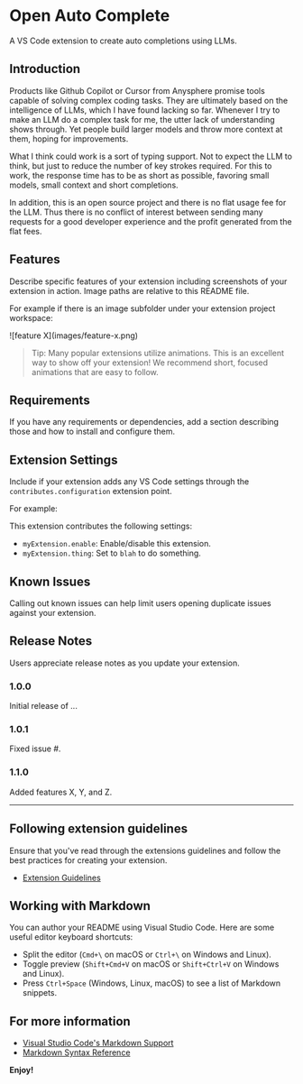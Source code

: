 # Open Auto Complete

A VS Code extension to create auto completions using LLMs.

## Introduction

Products like Github Copilot or Cursor from Anysphere promise tools capable of solving complex coding tasks. They are ultimately based on the intelligence of LLMs, which I have found lacking so far. Whenever I try to make an LLM do a complex task for me, the utter lack of understanding shows through. Yet people build larger models and throw more context at them, hoping for improvements.

What I think could work is a sort of typing support. Not to expect the LLM to think, but just to reduce the number of key strokes required. For this to work, the response time has to be as short as possible, favoring small models, small context and short completions.

In addition, this is an open source project and there is no flat usage fee for the LLM. Thus there is no conflict of interest between sending many requests for a good developer experience and the profit generated from the flat fees.

## Features

Describe specific features of your extension including screenshots of your extension in action. Image paths are relative to this README file.

For example if there is an image subfolder under your extension project workspace:

\!\[feature X\]\(images/feature-x.png\)

> Tip: Many popular extensions utilize animations. This is an excellent way to show off your extension! We recommend short, focused animations that are easy to follow.

## Requirements

If you have any requirements or dependencies, add a section describing those and how to install and configure them.

## Extension Settings

Include if your extension adds any VS Code settings through the `contributes.configuration` extension point.

For example:

This extension contributes the following settings:

- `myExtension.enable`: Enable/disable this extension.
- `myExtension.thing`: Set to `blah` to do something.

## Known Issues

Calling out known issues can help limit users opening duplicate issues against your extension.

## Release Notes

Users appreciate release notes as you update your extension.

### 1.0.0

Initial release of ...

### 1.0.1

Fixed issue #.

### 1.1.0

Added features X, Y, and Z.

---

## Following extension guidelines

Ensure that you've read through the extensions guidelines and follow the best practices for creating your extension.

- [Extension Guidelines](https://code.visualstudio.com/api/references/extension-guidelines)

## Working with Markdown

You can author your README using Visual Studio Code. Here are some useful editor keyboard shortcuts:

- Split the editor (`Cmd+\` on macOS or `Ctrl+\` on Windows and Linux).
- Toggle preview (`Shift+Cmd+V` on macOS or `Shift+Ctrl+V` on Windows and Linux).
- Press `Ctrl+Space` (Windows, Linux, macOS) to see a list of Markdown snippets.

## For more information

- [Visual Studio Code's Markdown Support](http://code.visualstudio.com/docs/languages/markdown)
- [Markdown Syntax Reference](https://help.github.com/articles/markdown-basics/)

**Enjoy!**
